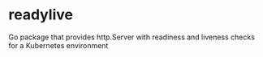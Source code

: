 # readylive
Go package that provides http.Server with readiness and liveness checks for a Kubernetes environment
